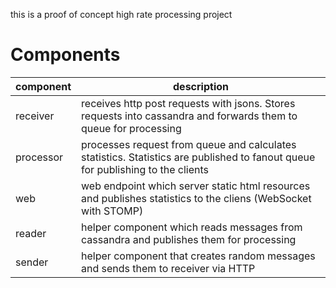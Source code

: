 this is a proof of concept high rate processing project
# Components
|component|description| 
|---------|-----------|
|receiver|receives http post requests with jsons. Stores requests into cassandra and forwards them to queue for processing|
|processor|processes request from queue and calculates statistics. Statistics are published to fanout queue for publishing to the clients|
|web|web endpoint which server static html resources and publishes statistics to the cliens (WebSocket with STOMP)
|reader|helper component which reads messages from cassandra and publishes them for processing|
|sender|helper component that creates random messages and sends them to receiver via HTTP|

